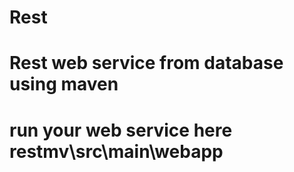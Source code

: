 # Rest
# Rest web service from database using maven
# run your web service here restmv\src\main\webapp

